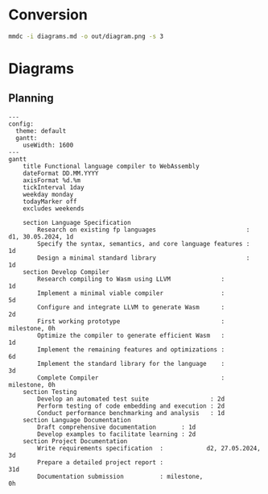 # Conversion

```sh
mmdc -i diagrams.md -o out/diagram.png -s 3
```

# Diagrams

## Planning

<!--
= Tasks

+ *Define Language Specification*
  + Conduct research on existing functional programming languages and their features.
  + Specify the syntax, semantics, and core language features, including pattern matching, first-class functions, immutable data structures, type system, and module system.
  + Design the requirements and structure for a minimal standard library.
+ *Develop Compiler*
  + Research the requirements and best practices for compiling to Wasm using LLVM and what language to use for the front-end.
  + Implement a minimal viable compiler (lexer, parser and LLVM-IR code generation) for the new functional language with limited features.
  + Configure and integrate LLVM to generate Wasm bytecode (and native code) from the LLVM-IR output.
  + Optimize the compiler to generate efficient Wasm code and explore LLVM optimizations for the generated code.
  + Implement the remaining language features and optimizations to complete the compiler.
  + Implement a simple standard library for the language.
+ *Testing and Validation*
  + Develop an automated test suite to validate the correctness of the compiler and the Wasm bytecode.
  + Perform testing of code embedding and execution in different environments and platforms.
  + Conduct performance benchmarking and analysis to evaluate the efficiency of the compiled code.
+ *Create Language Documentation*
  + Draft comprehensive documentation covering the language syntax, semantics, features, and a reference for the standard library.
  + Develop examples to facilitate learning and adoption of the language and its embedded use cases.
+ *Project Documentation*
  + Prepare a detailed project report documenting the design, implementation, and evaluation of the language and compiler.
  + Include insights, challenges faced, and recommendations for potential future improvements or extensions.
-->

```mermaid
---
config:
  theme: default
  gantt:
    useWidth: 1600
---
gantt
    title Functional language compiler to WebAssembly
    dateFormat DD.MM.YYYY
    axisFormat %d.%m
    tickInterval 1day
    weekday monday
    todayMarker off
    excludes weekends

    section Language Specification
        Research on existing fp languages                         : d1, 30.05.2024, 1d
        Specify the syntax, semantics, and core language features :                 1d
        Design a minimal standard library                         :                 1d
    section Develop Compiler
        Research compiling to Wasm using LLVM              :            1d
        Implement a minimal viable compiler                :            5d
        Configure and integrate LLVM to generate Wasm      :            2d
        First working prototype                            : milestone, 0h
        Optimize the compiler to generate efficient Wasm   :            1d
        Implement the remaining features and optimizations :            6d
        Implement the standard library for the language    :            3d
        Complete Compiler                                  : milestone, 0h
    section Testing
        Develop an automated test suite                 : 2d
        Perform testing of code embedding and execution : 2d
        Conduct performance benchmarking and analysis   : 1d
    section Language Documentation
        Draft comprehensive documentation       : 1d
        Develop examples to facilitate learning : 2d
    section Project Documentation
        Write requirements specification  :            d2, 27.05.2024,  3d
        Prepare a detailed project report :                            31d
        Documentation submission          : milestone,                  0h
```
